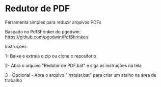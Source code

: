 # Redutor de PDF

Ferramenta simples para reduzir arquivos PDFs

Baseado no PdfShrinker do pgodwin: https://github.com/pgodwin/PdfShrinker/

Instruções:

1- Baixe e extraia o zip ou clone o repositorio

2- Abra o arquivo "Redutor de PDF.bat" e siga as instruções na tela

3 - Opcional - Abra o arquivo "Instalar.bat" para criar um atalho na área de trabalho
